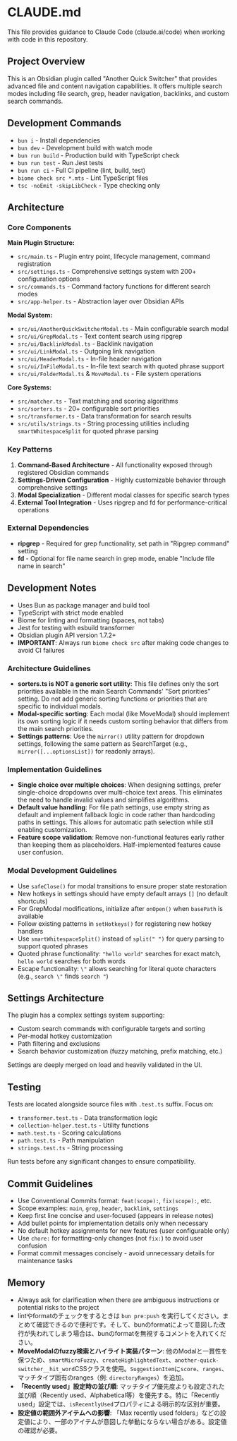 # CLAUDE.md

This file provides guidance to Claude Code (claude.ai/code) when working with code in this repository.

## Project Overview

This is an Obsidian plugin called "Another Quick Switcher" that provides advanced file and content navigation capabilities. It offers multiple search modes including file search, grep, header navigation, backlinks, and custom search commands.

## Development Commands

- `bun i` - Install dependencies
- `bun dev` - Development build with watch mode
- `bun run build` - Production build with TypeScript check
- `bun run test` - Run Jest tests
- `bun run ci` - Full CI pipeline (lint, build, test)
- `biome check src *.mts` - Lint TypeScript files
- `tsc -noEmit -skipLibCheck` - Type checking only

## Architecture

### Core Components

**Main Plugin Structure:**
- `src/main.ts` - Plugin entry point, lifecycle management, command registration
- `src/settings.ts` - Comprehensive settings system with 200+ configuration options
- `src/commands.ts` - Command factory functions for different search modes
- `src/app-helper.ts` - Abstraction layer over Obsidian APIs

**Modal System:**
- `src/ui/AnotherQuickSwitcherModal.ts` - Main configurable search modal
- `src/ui/GrepModal.ts` - Text content search using ripgrep
- `src/ui/BacklinkModal.ts` - Backlink navigation
- `src/ui/LinkModal.ts` - Outgoing link navigation  
- `src/ui/HeaderModal.ts` - In-file header navigation
- `src/ui/InFileModal.ts` - In-file text search with quoted phrase support
- `src/ui/FolderModal.ts` & `MoveModal.ts` - File system operations

**Core Systems:**
- `src/matcher.ts` - Text matching and scoring algorithms
- `src/sorters.ts` - 20+ configurable sort priorities
- `src/transformer.ts` - Data transformation for search results
- `src/utils/strings.ts` - String processing utilities including `smartWhitespaceSplit` for quoted phrase parsing

### Key Patterns

1. **Command-Based Architecture** - All functionality exposed through registered Obsidian commands
2. **Settings-Driven Configuration** - Highly customizable behavior through comprehensive settings
3. **Modal Specialization** - Different modal classes for specific search types
4. **External Tool Integration** - Uses ripgrep and fd for performance-critical operations

### External Dependencies

- **ripgrep** - Required for grep functionality, set path in "Ripgrep command" setting
- **fd** - Optional for file name search in grep mode, enable "Include file name in search"

## Development Notes

- Uses Bun as package manager and build tool
- TypeScript with strict mode enabled
- Biome for linting and formatting (spaces, not tabs)
- Jest for testing with esbuild transformer
- Obsidian plugin API version 1.7.2+
- **IMPORTANT**: Always run `biome check src` after making code changes to avoid CI failures

### Architecture Guidelines

- **sorters.ts is NOT a generic sort utility**: This file defines only the sort priorities available in the main Search Commands' "Sort priorities" setting. Do not add generic sorting functions or priorities that are specific to individual modals.
- **Modal-specific sorting**: Each modal (like MoveModal) should implement its own sorting logic if it needs custom sorting behavior that differs from the main search priorities.
- **Settings patterns**: Use the `mirror()` utility pattern for dropdown settings, following the same pattern as SearchTarget (e.g., `mirror([...optionsList])` for readonly arrays).

### Implementation Guidelines

- **Single choice over multiple choices**: When designing settings, prefer single-choice dropdowns over multi-choice text areas. This eliminates the need to handle invalid values and simplifies algorithms.
- **Default value handling**: For file path settings, use empty string as default and implement fallback logic in code rather than hardcoding paths in settings. This allows for automatic path selection while still enabling customization.
- **Feature scope validation**: Remove non-functional features early rather than keeping them as placeholders. Half-implemented features cause user confusion.

### Modal Development Guidelines

- Use `safeClose()` for modal transitions to ensure proper state restoration
- New hotkeys in settings should have empty default arrays `[]` (no default shortcuts)
- For GrepModal modifications, initialize after `onOpen()` when `basePath` is available
- Follow existing patterns in `setHotkeys()` for registering new hotkey handlers
- Use `smartWhitespaceSplit()` instead of `split(" ")` for query parsing to support quoted phrases
- Quoted phrase functionality: `"hello world"` searches for exact match, `hello world` searches for both words
- Escape functionality: `\"` allows searching for literal quote characters (e.g., `search \"` finds `search "`)

## Settings Architecture

The plugin has a complex settings system supporting:
- Custom search commands with configurable targets and sorting
- Per-modal hotkey customization
- Path filtering and exclusions
- Search behavior customization (fuzzy matching, prefix matching, etc.)

Settings are deeply merged on load and heavily validated in the UI.

## Testing

Tests are located alongside source files with `.test.ts` suffix. Focus on:
- `transformer.test.ts` - Data transformation logic
- `collection-helper.test.ts` - Utility functions
- `math.test.ts` - Scoring calculations
- `path.test.ts` - Path manipulation
- `strings.test.ts` - String processing

Run tests before any significant changes to ensure compatibility.

## Commit Guidelines

- Use Conventional Commits format: `feat(scope):`, `fix(scope):`, etc.
- Scope examples: `main`, `grep`, `header`, `backlink`, `settings`
- Keep first line concise and user-focused (appears in release notes)
- Add bullet points for implementation details only when necessary
- No default hotkey assignments for new features (user configurable only)
- Use `chore:` for formatting-only changes (not `fix:`) to avoid user confusion
- Format commit messages concisely - avoid unnecessary details for maintenance tasks

## Memory

- Always ask for clarification when there are ambiguous instructions or potential risks to the project
- lintやformatのチェックをするときは `bun pre:push` を実行してください。まとめて確認できるので便利です。そして、bunのformatによって意図した改行が失われてしまう場合は、bunのformatを無視するコメントを入れてください。
- **MoveModalのfuzzy検索とハイライト実装パターン**: 他のModalと一貫性を保つため、`smartMicroFuzzy`、`createHighlightedText`、`another-quick-switcher__hit_word`CSSクラスを使用。`SuggestionItem`に`score`、`ranges`、マッチタイプ固有のranges（例: `directoryRanges`）を追加。
- **「Recently used」設定時の並び順**: マッチタイプ優先度よりも設定された並び順（Recently used、Alphabetical等）を優先する。特に「Recently used」設定では、`isRecentlyUsed`プロパティによる明示的な区別が重要。
- **設定値の範囲外アイテムへの影響**: 「Max recently used folders」などの設定値により、一部のアイテムが意図した挙動にならない場合がある。設定値の確認が必要。